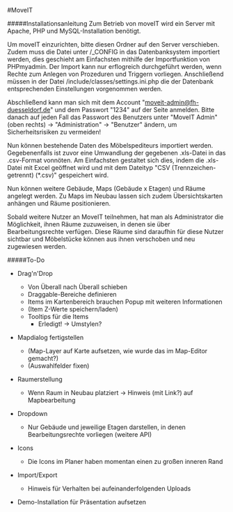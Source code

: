 #MoveIT

#####Installationsanleitung
Zum Betrieb von moveIT wird ein Server mit Apache, PHP und MySQL-Installation benötigt.

Um moveIT einzurichten, bitte diesen Ordner auf den Server verschieben.
Zudem muss die Datei unter /_CONFIG in das Datenbanksystem importiert werden, dies geschieht am Einfachsten mithilfe der Importfunktion von PHPmyadmin. Der Import kann nur erflogreich durchgeführt werden, wenn Rechte zum Anlegen von Prozeduren und Triggern vorliegen. Anschließend müssen in der Datei /include/classes/settings.ini.php die der Datenbank entsprechenden Einstellungen vorgenommen werden.

Abschließend kann man sich mit dem Account "moveit-admin@fh-duesseldorf.de" und dem Passwort "1234" auf der Seite anmelden. Bitte danach auf jeden Fall das Passwort des Benutzers unter "MoveIT Admin" (oben rechts) -> "Administration" -> "Benutzer" ändern, um Sicherheitsrisiken zu vermeiden!

Nun können bestehende Daten des Möbelspediteurs importiert werden. Gegebenenfalls ist zuvor eine Umwandlung der gegebenen .xls-Datei in das .csv-Format vonnöten. Am Einfachsten gestaltet sich dies, indem die .xls-Datei mit Excel geöffnet wird und mit dem Dateityp "CSV (Trennzeichen-getrennt) (*.csv)" gespeichert wird.

Nun können weitere Gebäude, Maps (Gebäude x Etagen) und Räume angelegt werden. Zu Maps im Neubau lassen sich zudem Übersichtskarten anhängen und Räume positionieren.

Sobald weitere Nutzer an MoveIT teilnehmen, hat man als Administrator die Möglichkeit, ihnen Räume zuzuweisen, in denen sie über Bearbeitungsrechte verfügen. Diese Räume sind daraufhin für diese Nutzer sichtbar und Möbelstücke können aus ihnen verschoben und neu zugewiesen werden.

#####To-Do
- Drag'n'Drop
    - Von Überall nach Überall schieben
    - Draggable-Bereiche definieren
    - Items im Kartenbereich brauchen Popup mit weiteren Informationen
    - (Item Z-Werte speichern/laden)
    - Tooltips für die Items
        - Erledigt! -> Umstylen?
- Mapdialog fertigstellen
    - (Map-Layer auf Karte aufsetzen, wie wurde das im Map-Editor gemacht?)
    - (Auswahlfelder fixen)
- Raumerstellung
    - Wenn Raum in Neubau platziert -> Hinweis (mit Link?) auf Mapbearbeitung
- Dropdown
    - Nur Gebäude und jeweilige Etagen darstellen, in denen Bearbeitungsrechte vorliegen (weitere API)
- Icons
    - Die Icons im Planer haben momentan einen zu großen inneren Rand
- Import/Export
    - Hinweis für Verhalten bei aufeinanderfolgenden Uploads

- Demo-Installation für Präsentation aufsetzen

